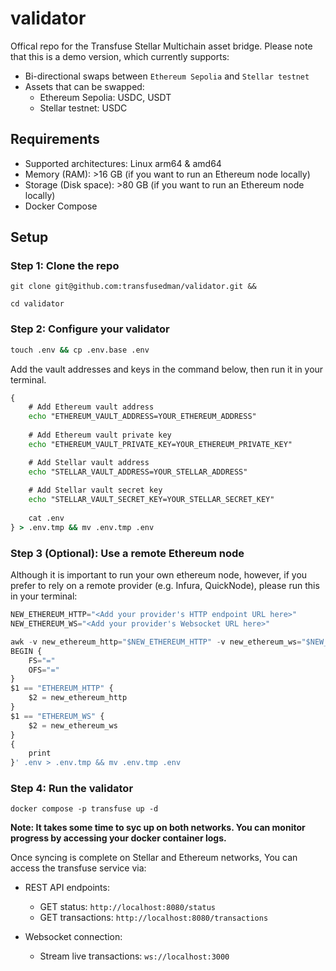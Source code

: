 # validator
Offical repo for the Transfuse Stellar Multichain asset bridge. Please note that this is a demo version, which currently supports:

- Bi-directional swaps between `Ethereum Sepolia` and `Stellar testnet`
- Assets that can be swapped:
    - Ethereum Sepolia: USDC, USDT
    - Stellar testnet: USDC

## Requirements
- Supported architectures: Linux arm64 & amd64
- Memory (RAM): >16 GB  (if you want to run an Ethereum node locally)
- Storage (Disk space): >80 GB (if you want to run an Ethereum node locally)
- Docker Compose

## Setup

### Step 1: Clone the repo
```
git clone git@github.com:transfusedman/validator.git &&

cd validator
```

### Step 2: Configure your validator 
```cmd
touch .env && cp .env.base .env
```
Add the vault addresses and keys in the command below, then run it in your terminal.
```cmd
{
    # Add Ethereum vault address
    echo "ETHEREUM_VAULT_ADDRESS=YOUR_ETHEREUM_ADDRESS"
    
    # Add Ethereum vault private key
    echo "ETHEREUM_VAULT_PRIVATE_KEY=YOUR_ETHEREUM_PRIVATE_KEY"

    # Add Stellar vault address
    echo "STELLAR_VAULT_ADDRESS=YOUR_STELLAR_ADDRESS"
    
    # Add Stellar vault secret key
    echo "STELLAR_VAULT_SECRET_KEY=YOUR_STELLAR_SECRET_KEY"
    
    cat .env
} > .env.tmp && mv .env.tmp .env
```

### Step 3 (Optional): Use a remote Ethereum node
Although it is important to run your own ethereum node, however, if you prefer to rely on a remote provider (e.g. Infura, QuickNode), please run this in your terminal:

```ts
NEW_ETHEREUM_HTTP="<Add your provider's HTTP endpoint URL here>"
NEW_ETHEREUM_WS="<Add your provider's Websocket URL here>"

awk -v new_ethereum_http="$NEW_ETHEREUM_HTTP" -v new_ethereum_ws="$NEW_ETHEREUM_WS" '
BEGIN {
    FS="="
    OFS="="
}
$1 == "ETHEREUM_HTTP" {
    $2 = new_ethereum_http
}
$1 == "ETHEREUM_WS" {
    $2 = new_ethereum_ws
}
{
    print
}' .env > .env.tmp && mv .env.tmp .env
```

### Step 4: Run the validator
```
docker compose -p transfuse up -d
```
**Note: It takes some time to syc up on both networks. You can monitor progress by accessing your docker container logs.**


Once syncing is complete on Stellar and Ethereum networks, You can access the transfuse service via:

- REST API endpoints:
    - GET status: `http://localhost:8080/status`
    - GET transactions: `http://localhost:8080/transactions`

- Websocket connection:
    - Stream live transactions: `ws://localhost:3000`

